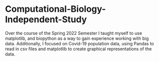 # Computational-Biology-Independent-Study
Over the course of the Spring 2022 Semester I taught myself to use matplotlib, and biopython as a way to gain experience working with big data. Additionally, I focused on Covid-19 population data, using Pandas to read in csv files and matplotlib to create graphical representations of the data. 
